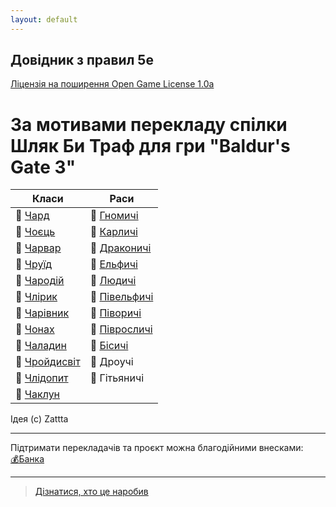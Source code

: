 ```yaml
---
layout: default
---
```



## Довідник з правил 5e
 [Ліцензія на поширення Open Game License  1.0a ](./license.html) 


# За мотивами перекладу спілки Шляк Би Траф для гри "Baldur's Gate 3"

| Класи                                                | Раси                                                |
|------------------------------------------------------|-----------------------------------------------------|
| 🎲 [Чард](./docs/character/classes/bard.html)       | 🎲 [Гномичі](./docs/character/races/gnome.html)      | 
| 🎲 [Чоєць](./docs/character/classes/fighter.html)    | 🎲 [Карличі](./docs/character/races/dwarf.html)      | 
| 🎲 [Чарвар](./docs/character/classes/barbarian.html) | 🎲 [Драконичі](./docs/character/races/dragonborn.html)|
| 🎲 [Чруїд](./docs/character/classes/druid.html)      | 🎲 [Ельфичі](./docs/character/races/elf.html)        |
| 🎲 [Чародій](./docs/character/classes/sorcerer.html)| 🎲 [Людичі](./docs/character/races/human.html)       | 
| 🎲 [Члірик](./docs/character/classes/cleric.html)   | 🎲 [Півельфичі](./docs/character/races/half-elf.html)|
| 🎲 [Чарівник](./docs/character/classes/wizard.html)  | 🎲 [Піворичі](./docs/character/races/half-orc.html)  |
| 🎲 [Чонах](./docs/character/classes/monk.html)      | 🎲 [Півросличі](./docs/character/races/halfling.html)|
| 🎲 [Чаладин](./docs/character/classes/paladin.html)  | 🎲 [Бісичі](./docs/character/races/tiefling.html)    |
| 🎲 [Чройдисвіт](./docs/character/classes/rogue.html) | 🎲 Дроучі                                            |
| 🎲 [Члідопит](./docs/character/classes/ranger.html)  | 🎲 Гітьяничі                                         |
| 🎲 [Чаклун](./docs/character/classes/warlock.html)   | |


Ідея (c) Zattta

- - -
Підтримати перекладачів та проєкт можна благодійними внесками:  
[💰Банка](https://send.monobank.ua/jar/Z4PzGDzMb)  
- - -

> [Дізнатися, хто це наробив](./credits.html)  
